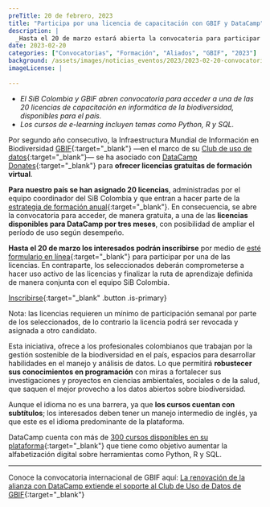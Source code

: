 ```yaml
---
preTitle: 20 de febrero, 2023
title: "Participa por una licencia de capacitación con GBIF y DataCamp"
description: |
  _Hasta el 20 de marzo estará abierta la convocatoria para participar por una de las 20 licencias disponibles, para capacitación virtual en informática de la biodiversidad a través de Datacamp._
date: 2023-02-20
categories: ["Convocatorias", "Formación", "Aliados", "GBIF", "2023"]
background: /assets/images/noticias_eventos/2023/2023-02-20-convocatoria-datacamp.jpg
imageLicense: |
  
---
```


* _El SiB Colombia y GBIF abren convocatoria para acceder a una de las 20 licencias de capacitación en informática de la biodiversidad, disponibles para el país._
* _Los cursos de e-learning incluyen temas como Python, R y SQL._

Por segundo año consecutivo, la Infraestructura Mundial de Información en Biodiversidad [GBIF](https://www.gbif.org/){:target="_blank"} —en el marco de su [Club de uso de datos](https://www.gbif.org/data-use-club){:target="_blank"}— se ha asociado con [DataCamp Donates](https://www.datacamp.com/donates){:target="_blank"} para **ofrecer licencias gratuitas de formación virtual**. 

**Para nuestro país se han asignado 20 licencias**, administradas por el equipo coordinador del SiB Colombia y que entran a hacer parte de la [estrategia de formación anual](https://biodiversidad.co/comunidad/formacion){:target="_blank"}. En consecuencia, se abre la convocatoria para acceder, de manera gratuita, a una de las **licencias disponibles para DataCamp por tres meses**, con posibilidad de ampliar el período de uso según desempeño.

**Hasta el 20 de marzo los interesados podrán inscribirse** por medio de [esté formulario en línea](https://forms.gle/HnZViiofYgTuzdJM8){:target="_blank"} para participar por una de las licencias. En contraparte, los seleccionados deberán comprometerse a hacer uso activo de las licencias y finalizar la ruta de aprendizaje definida de manera conjunta con el equipo SiB Colombia. 

[Inscribirse](https://forms.gle/HnZViiofYgTuzdJM8){:target="_blank" .button .is-primary}

  Nota: las licencias requieren un mínimo de participación semanal por parte de los seleccionados, de lo contrario la licencia podrá ser revocada y asignada a otro candidato. 

Esta iniciativa, ofrece a los profesionales colombianos que trabajan por la gestión sostenible de la biodiversidad en el país, espacios para desarrollar habilidades en el manejo y análisis de datos. Lo que permitirá **robustecer sus conocimientos en programación** con miras a fortalecer sus investigaciones y proyectos en ciencias ambientales, sociales o de la salud, que saquen el mejor provecho a los datos abiertos sobre biodiversidad.

Aunque el idioma no es una barrera, ya que **los cursos cuentan con subtítulos**; los interesados deben tener un manejo intermedio de inglés, ya que este es el idioma predominante de la plataforma. 

DataCamp cuenta con más de [300 cursos disponibles en su plataforma](https://app.datacamp.com/learn/skill-tracks){:target="_blank"} que tiene como objetivo aumentar la alfabetización digital sobre herramientas como Python, R y SQL.


---

Conoce la convocatoria internacional de GBIF aquí: [La renovación de la alianza con DataCamp extiende el soporte al Club de Uso de Datos de GBIF](https://www.gbif.org/es/news/20UBPyN5zLlarJ4UZNmnSx/la-renovacion-de-la-alianza-con-datacamp-extiende-el-soporte-al-club-de-uso-de-datos-de-gbif){:target="_blank"} 
